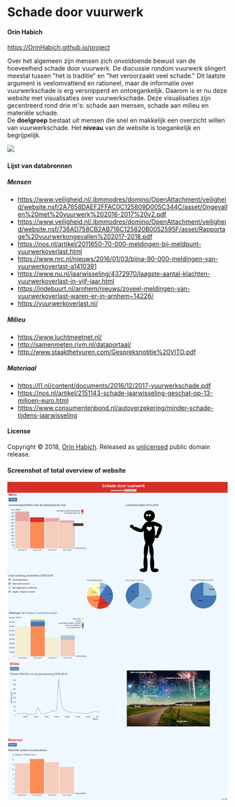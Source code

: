 # Schade door vuurwerk 
#### Orin Habich

https://OrinHabich.github.io/project

Over het algemeen zijn mensen zich onvoldoende bewust van de hoeveelheid schade door vuurwerk. 
De discussie rondom vuurwerk slingert meestal tussen "het is traditie" en "het veroorzaakt veel schade."
Dit laatste argument is veelomvattend en rationeel, maar de informatie over vuurwerkschade is erg versnipperd en ontoegankelijk. 
Daarom is er nu deze website met visualisaties over vuurwerkschade. Deze visualisaties zijn gecentreerd rond drie m's: schade aan mensen, schade aan milieu en materiële schade.  
De **doelgroep** bestaat uit mensen die snel en makkelijk een overzicht willen van vuurwerkschade. Het **niveau** van de website is toegankelijk en begrijpelijk.

<img src='https://bettercodehub.com/edge/badge/OrinHabich/project?branch=master'>


  #### Lijst van databronnen 
  ##### Mensen
 -  https://www.veiligheid.nl/.ibmmodres/domino/OpenAttachment/veiligheid/website.nsf/2A7658DAEF2FFAC0C125809D005C344C/asset/Ongevallen%20met%20vuurwerk%202016-2017%20v2.pdf
 -  https://www.veiligheid.nl/.ibmmodres/domino/OpenAttachment/veiligheid/website.nsf/736AD758CB2AB716C125820B0052595F/asset/Rapportage%20vuurwerkongevallen%202017-2018.pdf
 -  https://nos.nl/artikel/2011650-70-000-meldingen-bij-meldpunt-vuurwerkoverlast.html
 -  https://www.nrc.nl/nieuws/2016/01/03/bijna-90-000-meldingen-van-vuurwerkoverlast-a1410391
 -  https://www.nu.nl/jaarwisseling/4372970/laagste-aantal-klachten-vuurwerkoverlast-in-vijf-jaar.html
 -  https://indebuurt.nl/arnhem/nieuws/zoveel-meldingen-van-vuurwerkoverlast-waren-er-in-arnhem~14226/
 -  https://vuurwerkoverlast.nl/
 
   ##### Milieu
   -  https://www.luchtmeetnet.nl/
   -  http://samenmeten.rivm.nl/dataportaal/
   -  http://www.staakthetvuren.com/Gespreksnotitie%20VITO.pdf
   
   
   ##### Materiaal
   -  https://l1.nl/content/documents/2016/12/2017-vuurwerkschade.pdf
   -  https://nos.nl/artikel/2151143-schade-jaarwisseling-geschat-op-13-miljoen-euro.html
   -  https://www.consumentenbond.nl/autoverzekering/minder-schade-tijdens-jaarwisseling
 
#### License

Copyright © 2018, [Orin Habich](https://github.com/orinhabich).
Released as [unlicensed](LICENSE) public domain release.

#### Screenshot of total overview of website
![](doc/websiteDag16.png)
